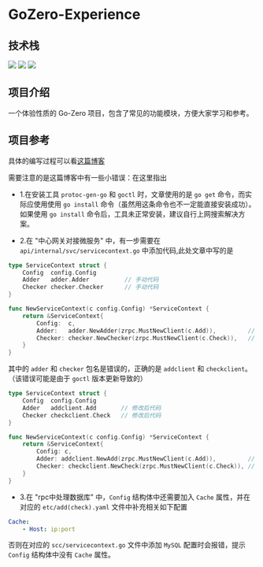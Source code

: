 # GoZero-Experience
## 技术栈
![](https://img.shields.io/badge/Language:-golang-blue)
![](https://img.shields.io/badge/use:-gozero-blue)
![](https://img.shields.io/badge/database:-mysql-blue)

## 项目介绍
一个体验性质的 Go-Zero 项目，包含了常见的功能模块，方便大家学习和参考。

## 项目参考
具体的编写过程可以看[这篇博客](https://dinglz.cn/p/golang%E5%BE%AE%E6%9C%8D%E5%8A%A1%E5%AE%9E%E6%88%98/)

需要注意的是这篇博客中有一些小错误：在这里指出

- 1.在安装工具 `protoc-gen-go` 和 `goctl` 时，文章使用的是 `go get` 命令，而实际应使用使用 `go install` 命令（虽然用这条命令也不一定能直接安装成功）。如果使用 `go install` 命令后，工具未正常安装，建议自行上网搜索解决方案。

- 2.在 "中心网关对接微服务" 中，有一步需要在 `api/internal/svc/servicecontext.go` 中添加代码,此处文章中写的是
```go
type ServiceContext struct {
    Config  config.Config
    Adder   adder.Adder          // 手动代码
    Checker checker.Checker      // 手动代码
}

func NewServiceContext(c config.Config) *ServiceContext {
    return &ServiceContext{
        Config:  c,
        Adder:   adder.NewAdder(zrpc.MustNewClient(c.Add)),         // 手动代码
        Checker: checker.NewChecker(zrpc.MustNewClient(c.Check)),   // 手动代码
    }
}
```
其中的 `adder` 和 `checker` 包名是错误的，正确的是 `addclient` 和 `checkclient`。（该错误可能是由于 `goctl` 版本更新导致的）
```go
type ServiceContext struct {
	Config  config.Config
	Adder   addclient.Add       // 修改后代码
	Checker checkclient.Check   // 修改后代码
}

func NewServiceContext(c config.Config) *ServiceContext {
	return &ServiceContext{
		Config: c,
		Adder: addclient.NewAdd(zrpc.MustNewClient(c.Add)),         // 修改后代码
		Checker: checkclient.NewCheck(zrpc.MustNewClient(c.Check)), // 修改后代码
	}
}
```

- 3.在 "rpc中处理数据库" 中，`Config` 结构体中还需要加入 `Cache` 属性，并在对应的 `etc/add(check).yaml` 文件中补充相关如下配置
```yaml
Cache:
    - Host: ip:port
```
否则在对应的 `scc/servicecontext.go` 文件中添加 `MySQL` 配置时会报错，提示 `Config` 结构体中没有 `Cache` 属性。